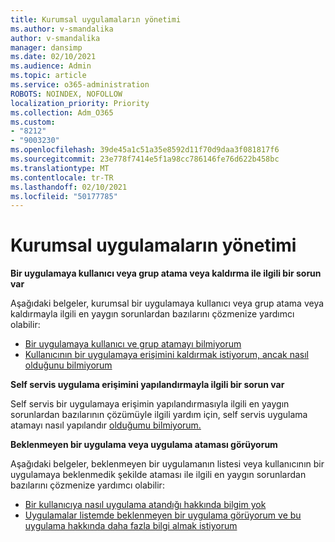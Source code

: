 ```yaml
---
title: Kurumsal uygulamaların yönetimi
ms.author: v-smandalika
author: v-smandalika
manager: dansimp
ms.date: 02/10/2021
ms.audience: Admin
ms.topic: article
ms.service: o365-administration
ROBOTS: NOINDEX, NOFOLLOW
localization_priority: Priority
ms.collection: Adm_O365
ms.custom:
- "8212"
- "9003230"
ms.openlocfilehash: 39de45a1c51a35e8592d11f70d9daa3f081817f6
ms.sourcegitcommit: 23e778f7414e5f1a98cc786146fe76d622b458bc
ms.translationtype: MT
ms.contentlocale: tr-TR
ms.lasthandoff: 02/10/2021
ms.locfileid: "50177785"
---
```

# <a name="management-of-enterprise-apps"></a>Kurumsal uygulamaların yönetimi

**Bir uygulamaya kullanıcı veya grup atama veya kaldırma ile ilgili bir sorun var**

Aşağıdaki belgeler, kurumsal bir uygulamaya kullanıcı veya grup atama veya kaldırmayla ilgili en yaygın sorunlardan bazılarını çözmenize yardımcı olabilir:

- [Bir uygulamaya kullanıcı ve grup atamayı bilmiyorum](https://docs.microsoft.com/azure/active-directory/manage-apps/assign-user-or-group-access-portal)
- [Kullanıcının bir uygulamaya erişimini kaldırmak istiyorum, ancak nasıl olduğunu bilmiyorum](https://docs.microsoft.com/azure/active-directory/manage-apps/methods-for-removing-user-access)

**Self servis uygulama erişimini yapılandırmayla ilgili bir sorun var**

Self servis bir uygulamaya erişimin yapılandırmasıyla ilgili en yaygın sorunlardan bazılarının çözümüyle ilgili yardım için, self servis uygulama atamayı nasıl yapılandır [olduğumu bilmiyorum.](https://docs.microsoft.com/azure/active-directory/manage-apps/manage-self-service-access)

**Beklenmeyen bir uygulama veya uygulama ataması görüyorum**

Aşağıdaki belgeler, beklenmeyen bir uygulamanın listesi veya kullanıcının bir uygulamaya beklenmedik şekilde ataması ile ilgili en yaygın sorunlardan bazılarını çözmenize yardımcı olabilir:

- [Bir kullanıcıya nasıl uygulama atandığı hakkında bilgim yok](https://docs.microsoft.com/azure/active-directory/manage-apps/ways-users-get-assigned-to-applications)
- [Uygulamalar listemde beklenmeyen bir uygulama görüyorum ve bu uygulama hakkında daha fazla bilgi almak istiyorum](https://docs.microsoft.com/azure/active-directory/manage-apps/application-types)












